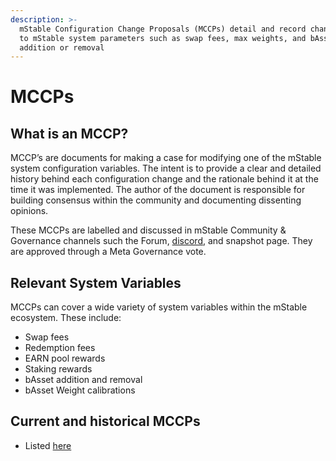 ```yaml
---
description: >-
  mStable Configuration Change Proposals (MCCPs) detail and record changes made
  to mStable system parameters such as swap fees, max weights, and bAsset
  addition or removal
---
```


# MCCPs

## What is an MCCP? <a id="what-is-an-mccp"></a>

MCCP’s are documents for making a case for modifying one of the mStable system configuration variables. The intent is to provide a clear and detailed history behind each configuration change and the rationale behind it at the time it was implemented. The author of the document is responsible for building consensus within the community and documenting dissenting opinions.

These MCCPs are labelled and discussed in mStable Community & Governance channels such the Forum, [discord](https://discord.com/invite/pgCVG7e), and snapshot page. They are approved through a Meta Governance vote.

## Relevant System Variables

MCCPs can cover a wide variety of system variables within the mStable ecosystem. These include:

* Swap fees
* Redemption fees 
* EARN pool rewards
* Staking rewards
* bAsset addition and removal
* bAsset Weight calibrations

## Current and historical MCCPs

* Listed [here](https://mips.mstable.org/all-mccp)

